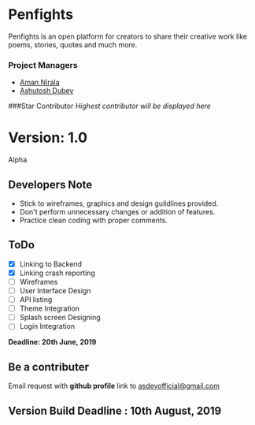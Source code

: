# Penfights
Penfights is an open platform for creators to share their creative work like poems, stories, quotes and much more.

### Project Managers
- [Aman Nirala](github.com/amannirala13)
- [Ashutosh Dubey](github.com/idkashutosh)

###Star Contributor
_Highest contributor will be displayed here_


# Version: __1.0__
Alpha

## Developers Note
- Stick to wireframes, graphics and design guildlines provided. 
- Don't perform unnecessary changes or addition of features. 
- Practice clean coding with proper comments.

## ToDo
- [x] Linking to Backend
- [x] Linking crash reporting
- [ ] Wireframes
- [ ] User Interface Design
- [ ] API listing
- [ ] Theme Integration
- [ ] Splash screen Designing
- [ ] Login Integration

__Deadline: 20th June, 2019__

## Be a contributer
Email request with __github profile__ link to asdevofficial@gmail.com

## Version Build Deadline : 10th August, 2019
